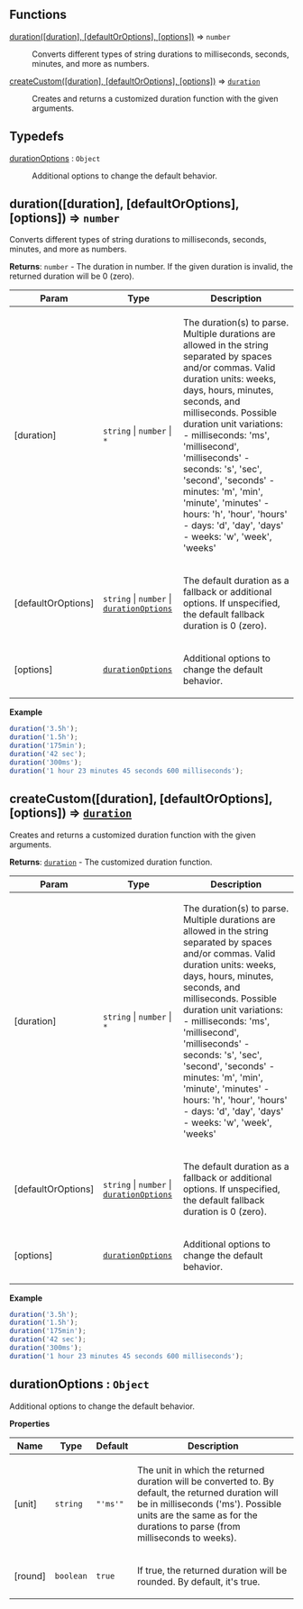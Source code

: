 ## Functions

<dl>
<dt><a href="#duration">duration([duration], [defaultOrOptions], [options])</a> ⇒ <code>number</code></dt>
<dd><p>Converts different types of string durations to milliseconds, seconds, minutes, and more as numbers.</p>
</dd>
<dt><a href="#createCustom">createCustom([duration], [defaultOrOptions], [options])</a> ⇒ <code><a href="#duration">duration</a></code></dt>
<dd><p>Creates and returns a customized duration function with the given arguments.</p>
</dd>
</dl>

## Typedefs

<dl>
<dt><a href="#durationOptions">durationOptions</a> : <code>Object</code></dt>
<dd><p>Additional options to change the default behavior.</p>
</dd>
</dl>

<a name="duration"></a>

## duration([duration], [defaultOrOptions], [options]) ⇒ <code>number</code>
Converts different types of string durations to milliseconds, seconds, minutes, and more as numbers.

**Returns**: <code>number</code> - The duration in number.
                  If the given duration is invalid, the returned duration will be 0 (zero).  
<table>
  <thead>
    <tr>
      <th>Param</th><th>Type</th><th>Description</th>
    </tr>
  </thead>
  <tbody>
<tr>
    <td>[duration]</td><td><code>string</code> | <code>number</code> | <code>*</code></td><td><p>The duration(s) to parse.
                                      Multiple durations are allowed in the string separated by spaces and/or commas.
                                      Valid duration units: weeks, days, hours, minutes, seconds, and milliseconds.
                                      Possible duration unit variations:
                                          - milliseconds: &#39;ms&#39;, &#39;millisecond&#39;, &#39;milliseconds&#39;
                                          - seconds:      &#39;s&#39;,  &#39;sec&#39;,         &#39;second&#39;,      &#39;seconds&#39;
                                          - minutes:      &#39;m&#39;,  &#39;min&#39;,         &#39;minute&#39;,      &#39;minutes&#39;
                                          - hours:        &#39;h&#39;,  &#39;hour&#39;,        &#39;hours&#39;
                                          - days:         &#39;d&#39;,  &#39;day&#39;,         &#39;days&#39;
                                          - weeks:        &#39;w&#39;,  &#39;week&#39;,        &#39;weeks&#39;</p>
</td>
    </tr><tr>
    <td>[defaultOrOptions]</td><td><code>string</code> | <code>number</code> | <code><a href="#durationOptions">durationOptions</a></code></td><td><p>The default duration as a fallback or additional
                                                                  options. If unspecified, the default fallback
                                                                  duration is 0 (zero).</p>
</td>
    </tr><tr>
    <td>[options]</td><td><code><a href="#durationOptions">durationOptions</a></code></td><td><p>Additional options to change
                                                                  the default behavior.</p>
</td>
    </tr>  </tbody>
</table>

**Example**  
```js
duration('3.5h');
duration('1.5h');
duration('175min');
duration('42 sec');
duration('300ms');
duration('1 hour 23 minutes 45 seconds 600 milliseconds');
```
<a name="createCustom"></a>

## createCustom([duration], [defaultOrOptions], [options]) ⇒ [<code>duration</code>](#duration)
Creates and returns a customized duration function with the given arguments.

**Returns**: [<code>duration</code>](#duration) - The customized duration function.  
<table>
  <thead>
    <tr>
      <th>Param</th><th>Type</th><th>Description</th>
    </tr>
  </thead>
  <tbody>
<tr>
    <td>[duration]</td><td><code>string</code> | <code>number</code> | <code>*</code></td><td><p>The duration(s) to parse.
                                      Multiple durations are allowed in the string separated by spaces and/or commas.
                                      Valid duration units: weeks, days, hours, minutes, seconds, and milliseconds.
                                      Possible duration unit variations:
                                          - milliseconds: &#39;ms&#39;, &#39;millisecond&#39;, &#39;milliseconds&#39;
                                          - seconds:      &#39;s&#39;,  &#39;sec&#39;,         &#39;second&#39;,      &#39;seconds&#39;
                                          - minutes:      &#39;m&#39;,  &#39;min&#39;,         &#39;minute&#39;,      &#39;minutes&#39;
                                          - hours:        &#39;h&#39;,  &#39;hour&#39;,        &#39;hours&#39;
                                          - days:         &#39;d&#39;,  &#39;day&#39;,         &#39;days&#39;
                                          - weeks:        &#39;w&#39;,  &#39;week&#39;,        &#39;weeks&#39;</p>
</td>
    </tr><tr>
    <td>[defaultOrOptions]</td><td><code>string</code> | <code>number</code> | <code><a href="#durationOptions">durationOptions</a></code></td><td><p>The default duration as a fallback or additional
                                                                  options. If unspecified, the default fallback
                                                                  duration is 0 (zero).</p>
</td>
    </tr><tr>
    <td>[options]</td><td><code><a href="#durationOptions">durationOptions</a></code></td><td><p>Additional options to change
                                                                  the default behavior.</p>
</td>
    </tr>  </tbody>
</table>

**Example**  
```js
duration('3.5h');
duration('1.5h');
duration('175min');
duration('42 sec');
duration('300ms');
duration('1 hour 23 minutes 45 seconds 600 milliseconds');
```
<a name="durationOptions"></a>

## durationOptions : <code>Object</code>
Additional options to change the default behavior.

**Properties**

<table>
  <thead>
    <tr>
      <th>Name</th><th>Type</th><th>Default</th><th>Description</th>
    </tr>
  </thead>
  <tbody>
<tr>
    <td>[unit]</td><td><code>string</code></td><td><code>&quot;&#x27;ms&#x27;&quot;</code></td><td><p>The unit in which the returned duration will be converted to.
                                   By default, the returned duration will be in milliseconds (&#39;ms&#39;).
                                   Possible units are the same as for the durations to parse
                                   (from milliseconds to weeks).</p>
</td>
    </tr><tr>
    <td>[round]</td><td><code>boolean</code></td><td><code>true</code></td><td><p>If true, the returned duration will be rounded. By default, it&#39;s true.</p>
</td>
    </tr>  </tbody>
</table>

